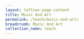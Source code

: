 ```yaml
---
layout: leftnav-page-content
title: Music And Art
permalink: /teach/music-and-art/
breadcrumb: Music And Art
collection_name: teach
---
```

